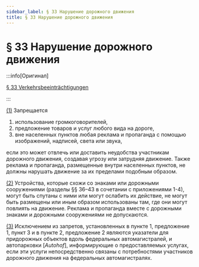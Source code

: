 ```yaml
---
sidebar_label: § 33 Нарушение дорожного движения
title: § 33 Нарушение дорожного движения
---
```


<VerifiedTranslationIcon />

# § 33 Нарушение дорожного движения

:::info[Оригинал]

[§ 33 Verkehrsbeeinträchtigungen](https://www.gesetze-im-internet.de/stvo_2013/__33.html)

:::


<span id="1">[(1)](#1)</span> Запрещается
1. использование громкоговорителей,
2. предложение товаров и услуг любого вида на дороге,
3. вне населенных пунктов любая реклама и пропаганда с помощью изображений, надписей, света или звука,  

если это может отвлечь или доставить неудобства участникам дорожного движения, создавая угрозу
или затрудняя движение. Также реклама и пропаганда, размещенные внутри населенных пунктов, не должны
 нарушать движение за их пределами подобным образом.


<span id="2">[(2)](#2)</span> Устройства, которые схожи со знаками или дорожными сооружениями (разделы §§ 36–43 в сочетании с
приложениями 1-4), могут быть спутаны с ними или могут ослабить их действие, не могут быть
размещены или иным образом использованы там, где они могут повлиять на движение. Реклама и
пропаганда вместе с дорожными знаками и дорожными сооружениями не допускаются.


<span id="3">[(3)](#3)</span> Исключением из запретов, установленных в пункте 1, предложение 1, пункт 3 и в пункте 2, 
предложение 2 являются указатели для придорожных объектов вдоль федеральных автомагистралей, и автопарковки [*Autohof*], информирующие о предоставляемых услугах, если эти услуги непосредственно связаны с потребностями участников дорожного движения на федеральных автомагистралях.
